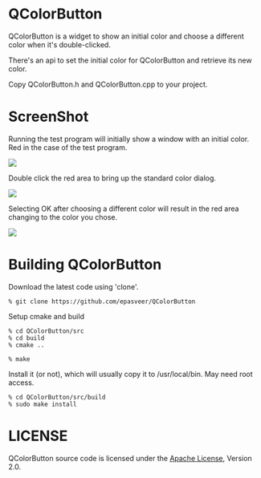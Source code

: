 QColorButton
============

QColorButton is a widget to show an initial color and choose a different
color when it's double-clicked.

There's an api to set the initial color for QColorButton and retrieve its
new color.

Copy QColorButton.h and QColorButton.cpp to your project.

ScreenShot
==========

Running the test program will initially show a window with an initial color.
Red in the case of the test program.

![](images/qcolorbar.png)


Double click the red area to bring up the standard color dialog.

![](images/qcolorbar_with_dialog.png)


Selecting OK after choosing a different color will result in the red
area changing to the color you chose.

![](images/qcolorbar_result.png)


Building QColorButton
=====================

Download the latest code using 'clone'.

    % git clone https://github.com/epasveer/QColorButton

Setup cmake and build

    % cd QColorButton/src
    % cd build
    % cmake ..

    % make

Install it (or not), which will usually copy it to /usr/local/bin.
May need root access.

    % cd QColorButton/src/build
    % sudo make install

LICENSE
=======

QColorButton source code is licensed under the [Apache License](http://www.apache.org/licenses/LICENSE-2.0.html), Version 2.0.


